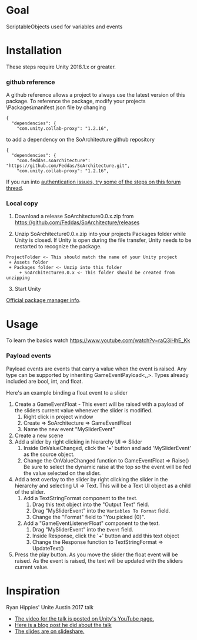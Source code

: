 # Goal

ScriptableObjects used for variables and events

# Installation

These steps require Unity 2018.1.x or greater.

### github reference

A github reference allows a project to always use the latest version of this package. To reference the package, modify your projects \Packages\manifest.json file by changing

```
{
  "dependencies": {
    "com.unity.collab-proxy": "1.2.16",
```

to add a dependency on the SoArchitecture github repository

```
{
  "dependencies": {
    "com.feddas.soarchitecture": "https://github.com/Feddas/SoArchitecture.git",
    "com.unity.collab-proxy": "1.2.16",
```

If you run into [authentication issues, try some of the steps on this forum thread](https://forum.unity.com/threads/re-rooting-git-repository-for-package-manager.631477/).

### Local copy

1. Download a release SoArchitecture0.0.x.zip from https://github.com/Feddas/SoArchitecture/releases

2. Unzip SoArchitecture0.0.x.zip into your projects Packages folder while Unity is closed. If Unity is open during the file transfer, Unity needs to be restarted to recognize the package.

```
ProjectFolder <- This should match the name of your Unity project
 + Assets folder
 + Packages folder <- Unzip into this folder
     + SoArchitecture0.0.x <- This folder should be created from unzipping
```

3. Start Unity

[Official package manager info](https://blogs.unity3d.com/2018/05/09/unity-packages-life-cycle/).

# Usage

To learn the basics watch https://www.youtube.com/watch?v=raQ3iHhE_Kk

### Payload events

Payload events are events that carry a value when the event is raised. Any type can be supported by inheriting GameEventPayload<,,>. Types already included are bool, int, and float.

Here's an example binding a float event to a slider

1. Create a GameEventFloat - This event will be raised with a payload of the sliders current value whenever the slider is modified.
    1. Right click in project window
    2. Create => SoArchitecture => GameEventFloat
    3. Name the new event "MySliderEvent"
2. Create a new scene
3. Add a slider by right clicking in hierarchy UI => Slider
    1. Inside OnValueChanged, click the '+' button and add 'MySliderEvent' as the source object.
    2. Change the OnValueChanged function to GameEventFloat => Raise()   Be sure to select the dynamic raise at the top so the event will be fed the value selected on the slider.
4. Add a text overlay to the slider by right clicking the slider in the hierarchy and selecting UI => Text. This will be a Text UI object as a child of the slider.
    1. Add a TextStringFormat component to the text.
        1. Drag this text object into the "Output Text" field.
        1. Drag "MySliderEvent" into the `Variables To Format` field.
        2. Change the "Format" field to "You picked {0}".
    2. Add a "GameEventListenerFloat" component to the text.
        1. Drag "MySliderEvent" into the `Event` field.
        2. Inside Response, click the '+' button and add this text object
        3. Change the Response function to TextStringFormat => UpdateText()
5. Press the play button. As you move the slider the float event will be raised. As the event is raised, the text will be updated with the sliders current value.

# Inspiration

Ryan Hippies' Unite Austin 2017 talk
* [The video for the talk is posted on Unity's YouTube page.](https://www.youtube.com/watch?v=raQ3iHhE_Kk)
* [Here is a blog post he did about the talk](http://www.roboryantron.com/2017/10/unite-2017-game-architecture-with.html)
* [The slides are on slideshare.](https://www.slideshare.net/RyanHipple/game-architecture-with-scriptable-objects)
